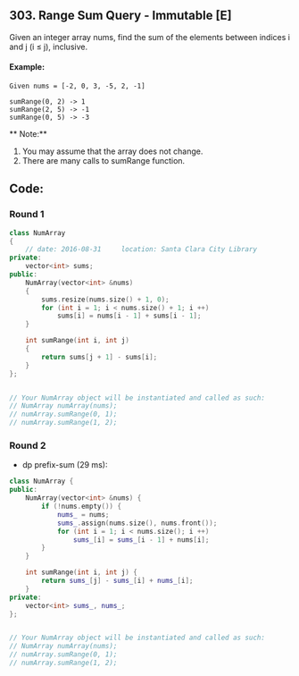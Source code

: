 ## 303. Range Sum Query - Immutable [E]
Given an integer array nums, find the sum of the elements between indices i and j (i ≤ j), inclusive.

#### Example:
```
Given nums = [-2, 0, 3, -5, 2, -1]

sumRange(0, 2) -> 1
sumRange(2, 5) -> -1
sumRange(0, 5) -> -3
```
** Note:**   
  1. You may assume that the array does not change.
  2. There are many calls to sumRange function.
  
## Code:
### Round 1
```c++
class NumArray 
{
    // date: 2016-08-31     location: Santa Clara City Library
private:
    vector<int> sums;
public:
    NumArray(vector<int> &nums) 
    {
        sums.resize(nums.size() + 1, 0);
        for (int i = 1; i < nums.size() + 1; i ++)
            sums[i] = nums[i - 1] + sums[i - 1];
    }

    int sumRange(int i, int j) 
    {
        return sums[j + 1] - sums[i];
    }
};


// Your NumArray object will be instantiated and called as such:
// NumArray numArray(nums);
// numArray.sumRange(0, 1);
// numArray.sumRange(1, 2);
```

### Round 2
- dp prefix-sum (29 ms):
```c++
class NumArray {
public:
    NumArray(vector<int> &nums) {
        if (!nums.empty()) {
            nums_ = nums;
            sums_.assign(nums.size(), nums.front());
            for (int i = 1; i < nums.size(); i ++)
                sums_[i] = sums_[i - 1] + nums[i];
        }
    }

    int sumRange(int i, int j) {
        return sums_[j] - sums_[i] + nums_[i];
    }
private:
    vector<int> sums_, nums_;
};


// Your NumArray object will be instantiated and called as such:
// NumArray numArray(nums);
// numArray.sumRange(0, 1);
// numArray.sumRange(1, 2);
```

